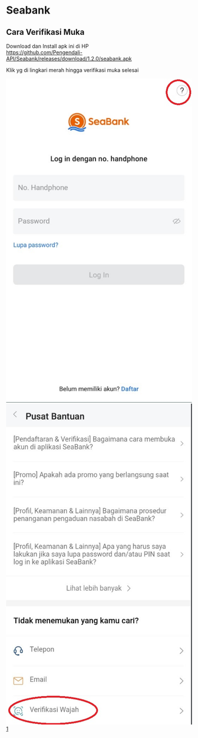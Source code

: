# Seabank

## Cara Verifikasi Muka

Download dan Install apk ini di HP  
https://github.com/Pengendali-API/Seabank/releases/download/1.2.0/seabank.apk
  
Klik yg di lingkari merah hingga verifikasi muka selesai

![1](https://github.com/Pengendali-API/Seabank/blob/b5ace0d1bc84f37e6c39841df7b4c88627ed90c0/1.jpg)  
![2](https://github.com/Pengendali-API/Seabank/raw/main/2.jpg)  
[1](https://github.com/Pengendali-API/Seabank/releases/download/1.2.0/3.jpg)  

